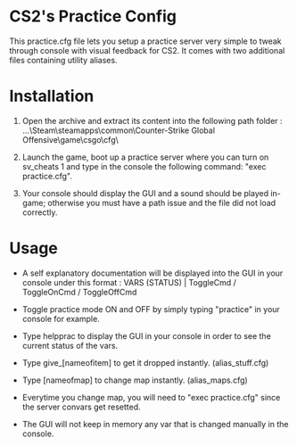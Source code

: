 # CS2's Practice Config
This practice.cfg file lets you setup a practice server very simple to tweak through console with visual feedback for CS2.
It comes with two additional files containing utility aliases.

# Installation
1. Open the archive and extract its content into the following path folder : 
...\Steam\steamapps\common\Counter-Strike Global Offensive\game\csgo\cfg\

3. Launch the game, boot up a practice server where you can turn on sv_cheats 1 and type in the console the following command: "exec practice.cfg".

4. Your console should display the GUI and a sound should be played in-game; otherwise you must have a path issue and the file did not load correctly.

# Usage
- A self explanatory documentation will be displayed into the GUI in your console under this format :
VARS (STATUS) | ToggleCmd / ToggleOnCmd / ToggleOffCmd

- Toggle practice mode ON and OFF by simply typing "practice" in your console for example.

- Type helpprac to display the GUI in your console in order to see the current status of the vars.

- Type give_[nameofitem] to get it dropped instantly. (alias_stuff.cfg)
- Type [nameofmap] to change map instantly. (alias_maps.cfg)

- Everytime you change map, you will need to "exec practice.cfg" since the server convars get resetted.
- The GUI will not keep in memory any var that is changed manually in the console.

